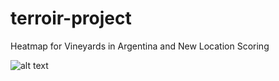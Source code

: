 # terroir-project
Heatmap for Vineyards in Argentina and New Location Scoring

![alt text](https://i.ibb.co/n8fkCGD/Terroir.png "Terroir")


